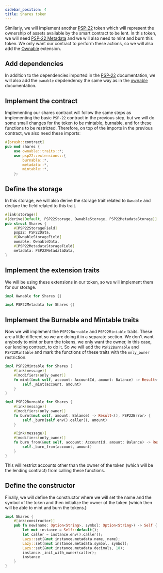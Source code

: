 ```yaml
---
sidebar_position: 4
title: Shares token
---
```


Similarly, we will implement another [PSP-22](/smart-contracts/PSP22/psp22) token which will represent the ownership of assets available by the smart contract to be lent. In this token, we will need [PSP-22 Metadata](/smart-contracts/PSP22/extensions/metadata) and we will also need to mint and burn this token. We only want our contract to perform these actions, so we will also add the [Ownable](/smart-contracts/ownable) extension.

## Add dependencies

In addition to the dependencies imported in the [PSP-22](/smart-contracts/PSP22/psp22) documentation, we will also add the `ownable` depdendency the same way as in the [ownable](/smart-contracts/ownable) documentation.

## Implement the contract

Implementing our shares contract will follow the same steps as implementing the basic `PSP-22` contract in the previous step, but we will do some small changes for the token to be mintable, burnable, and for these functions to be restricted. Therefore, on top of the imports in the previous contract, we also need these imports:

```rust
#[brush::contract]
pub mod shares {
    use ownable::traits::*;
    use psp22::extensions::{
        burnable::*,
        metadata::*,
        mintable::*,
    };
```

## Define the storage

In this storage, we will also derive the storage trait related to `Ownable` and declare the field related to this trait.

```rust
#[ink(storage)]
#[derive(Default, PSP22Storage, OwnableStorage, PSP22MetadataStorage)]
pub struct Shares {
    #[PSP22StorageField]
    psp22: PSP22Data,
    #[OwnableStorageField]
    ownable: OwnableData,
    #[PSP22MetadataStorageField]
    metadata: PSP22MetadataData,
}
```

## Implement the extension traits

We will be using these extensions in our token, so we will implement them for our storage.

```rust
impl Ownable for Shares {}

impl PSP22Metadata for Shares {}
```

## Implement the Burnable and Mintable traits

Now we will implement the `PSP22Burnable` and `PSP22Mintable` traits. These are a little different so we are doing it in a separate section. We don't want anybody to mint or burn the tokens, we only want the owner, in this case, our lending contract, to do it. So we will add the `PSP22Burnable` and `PSP22Mintable` and mark the functions of these traits with the `only_owner` restriction.

```rust
impl PSP22Mintable for Shares {
    #[ink(message)]
    #[modifiers(only_owner)]
    fn mint(&mut self, account: AccountId, amount: Balance) -> Result<(), PSP22Error> {
        self._mint(account, amount)
    }
}

impl PSP22Burnable for Shares {
    #[ink(message)]
    #[modifiers(only_owner)]
    fn burn(&mut self, amount: Balance) -> Result<(), PSP22Error> {
        self._burn(self.env().caller(), amount)
    }

    #[ink(message)]
    #[modifiers(only_owner)]
    fn burn_from(&mut self, account: AccountId, amount: Balance) -> Result<(), PSP22Error> {
        self._burn_from(account, amount)
    }
}
```

This will restrict accounts other than the owner of the token (which will be the lending contract) from calling these functions.

## Define the constructor

Finally, we will define the constructor where we will set the name and the symbol of the token and then initialize the owner of the token (which then will be able to mint and burn the tokens.)

```rust
impl Shares {
    #[ink(constructor)]
    pub fn new(name: Option<String>, symbol: Option<String>) -> Self {
        let mut instance = Self::default();
        let caller = instance.env().caller();
        Lazy::set(&mut instance.metadata.name, name);
        Lazy::set(&mut instance.metadata.symbol, symbol);
        Lazy::set(&mut instance.metadata.decimals, 18);
        instance._init_with_owner(caller);
        instance
    }
}
```